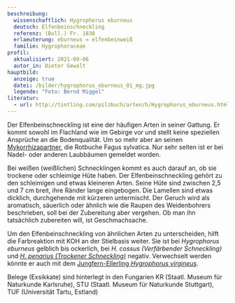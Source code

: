 ```yaml
---
beschreibung:
  wissenschaftlich: Hygrophorus eburneus
  deutsch: Elfenbeinschneckling
  referenz: (Bull.) Fr. 1838
  erlaeuterung: eburneus = elfenbeinweiß
  familie: Hygrophoraceae
profil:
  aktualisiert: 2021-09-06
  autor_in: Dieter Gewalt
hauptbild:
  anzeige: true
  datei: /bilder/hygrophorus_eburneus_01_mg.jpg
  legende: "Foto: Bernd Miggel"
literatur:
  - url: http://tintling.com/pilzbuch/arten/h/Hygrophorus_eburneus.html
---
```

Der Elfenbeinschneckling ist eine der häufigen Arten in seiner Gattung. Er kommt sowohl im Flachland wie im Gebirge vor und stellt keine speziellen Ansprüche an die Bodenqualität. Um so mehr aber an seinen [Mykorrhizapartner](Mykorrhiza "Glossar"), die Rotbuche Fagus sylvatica. Nur sehr selten ist er bei Nadel- oder anderen Laubbäumen gemeldet worden.

Bei weißen (weißlichen) Schnecklingen kommt es auch darauf an, ob sie trockene oder schleimige Hüte haben. Der Elfenbeinschneckling gehört zu den schleimigen und etwas kleineren Arten. Seine Hüte sind zwischen 2,5 und 7 cm breit, ihre Ränder lange eingebogen. Die Lamellen sind etwas dicklich, durchgehende mit kürzeren untermischt. Der Geruch wird als aromatisch, säuerlich oder ähnlich wie die Raupen des Weidenbohrers beschrieben, soll bei der Zubereitung aber vergehen. Ob man ihn tatsächlich zubereiten will, ist Geschmachsache.

Um den Elfenbeinschneckling von ähnlichen Arten zu unterscheiden, hilft die Farbreaktion mit KOH an der Stielbasis weiter. Sie ist bei *Hygrophorus eburneus* gelblich bis ockerlich, bei *H. cossus (Verfärbender Schneckling)* und *[H. penarius (Trockener Schneckling)](/pilze/hygrophorus-penarius-trockener-schneckling)* negativ. Verwechselt werden könnte er auch mit dem [Jungfern-Ellerling *Hygrophorus virgineus*](/pilze/hygrocybe-virginea-jungfern-ellerling).

Belege (Exsikkate) sind hinterlegt in den Fungarien KR (Staatl. Museum für Naturkunde Karlsruhe), STU (Staatl. Museum für Naturkunde Stuttgart), TUF (Universität Tartu, Estland)